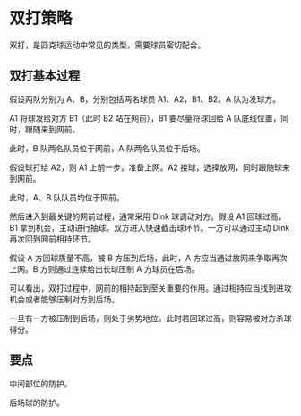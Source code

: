 # 双打策略

双打，是匹克球运动中常见的类型，需要球员密切配合。

## 双打基本过程

假设两队分别为 A、B，分别包括两名球员 A1、A2，B1、B2。A 队为发球方。

A1 将球发给对方 B1（此时 B2 站在网前），B1 要尽量将球回给 A 队底线位置，同时，跟随来到网前。

此时，B 队两名队员位于网前，A 队两名队员位于后场。

假设球打给 A2，则 A1 上前一步，准备上网。A2 接球，选择放网，同时跟随球来到网前。

此时，A、B 队队员均位于网前。

然后进入到最关键的网前过程，通常采用 Dink 球调动对方。假设 A1 回球过高，B1 拿到机会，主动进行抽球。双方进入快速截击球环节。一方可以通过主动 Dink 再次回到网前相持环节。

假设 A 方回球质量不高，被 B 方压到后场，此时，A 方应当通过放网来争取再次上网。B 方则通过连续给出长球压制 A 方球员在后场。

可以看出，双打过程中，网前的相持起到至关重要的作用。通过相持应当找到进攻机会或者能够压制对方到后场。

一旦有一方被压制到后场，则处于劣势地位。此时若回球过高，则容易被对方杀球得分。

## 要点

中间部位的防护。

后场球的防护。
